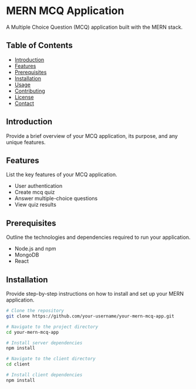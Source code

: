# MERN MCQ Application

A Multiple Choice Question (MCQ) application built with the MERN stack.

## Table of Contents

- [Introduction](#introduction)
- [Features](#features)
- [Prerequisites](#prerequisites)
- [Installation](#installation)
- [Usage](#usage)
- [Contributing](#contributing)
- [License](#license)
- [Contact](#contact)

## Introduction

Provide a brief overview of your MCQ application, its purpose, and any unique features.

## Features

List the key features of your MCQ application.

- User authentication
- Create mcq quiz
- Answer multiple-choice questions
- View quiz results

## Prerequisites

Outline the technologies and dependencies required to run your application.

- Node.js and npm
- MongoDB
- React

## Installation

Provide step-by-step instructions on how to install and set up your MERN application.

```bash
# Clone the repository
git clone https://github.com/your-username/your-mern-mcq-app.git

# Navigate to the project directory
cd your-mern-mcq-app

# Install server dependencies
npm install

# Navigate to the client directory
cd client

# Install client dependencies
npm install
